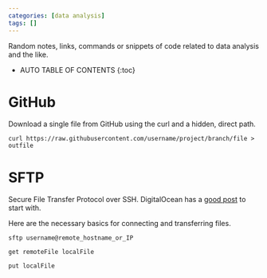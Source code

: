 ```yaml
---
categories: [data analysis]
tags: []
---
```


Random notes, links, commands or snippets of code related to data analysis and the like.

<!-- excerpt separator -->

* AUTO TABLE OF CONTENTS
{:toc}

# GitHub

Download a single file from GitHub using the curl and a hidden, direct path.  

```shell
curl https://raw.githubusercontent.com/username/project/branch/file > outfile
```

# SFTP

Secure File Transfer Protocol over SSH. DigitalOcean has a [good post](ttps://www.digitalocean.com/community/tutorials/how-to-use-sftp-to-securely-transfer-files-with-a-remote-server) to start with.

Here are the necessary basics for connecting and transferring files.  

```shell
sftp username@remote_hostname_or_IP

get remoteFile localFile

put localFile
```
